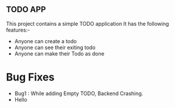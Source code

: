 ## TODO APP
This project contains a simple TODO application
It has the following features:-

- Anyone can create a todo
- Anyone can see their exiting todo
- Anyone can make their Todo as done

# Bug Fixes
- Bug1 : While adding Empty TODO, Backend Crashing.
- Hello
